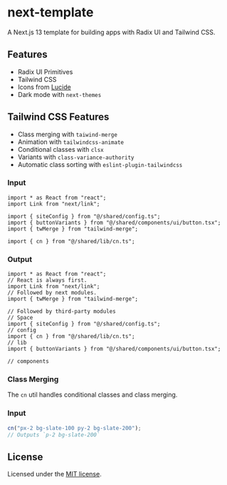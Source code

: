 # next-template

A Next.js 13 template for building apps with Radix UI and Tailwind CSS.

## Features

- Radix UI Primitives
- Tailwind CSS
- Icons from [Lucide](https://lucide.dev)
- Dark mode with `next-themes`

## Tailwind CSS Features

- Class merging with `taiwind-merge`
- Animation with `tailwindcss-animate`
- Conditional classes with `clsx`
- Variants with `class-variance-authority`
- Automatic class sorting with `eslint-plugin-tailwindcss`

### Input

```tsx
import * as React from "react";
import Link from "next/link";

import { siteConfig } from "@/shared/config.ts";
import { buttonVariants } from "@/shared/components/ui/button.tsx";
import { twMerge } from "tailwind-merge";

import { cn } from "@/shared/lib/cn.ts";
```

### Output

```tsx
import * as React from "react";
// React is always first.
import Link from "next/link";
// Followed by next modules.
import { twMerge } from "tailwind-merge";

// Followed by third-party modules
// Space
import { siteConfig } from "@/shared/config.ts";
// config
import { cn } from "@/shared/lib/cn.ts";
// lib
import { buttonVariants } from "@/shared/components/ui/button.tsx";

// components
```

### Class Merging

The `cn` util handles conditional classes and class merging.

### Input

```ts
cn("px-2 bg-slate-100 py-2 bg-slate-200");
// Outputs `p-2 bg-slate-200`
```

## License

Licensed under the
[MIT license](https://github.com/shadcn/ui/blob/main/LICENSE.md).
